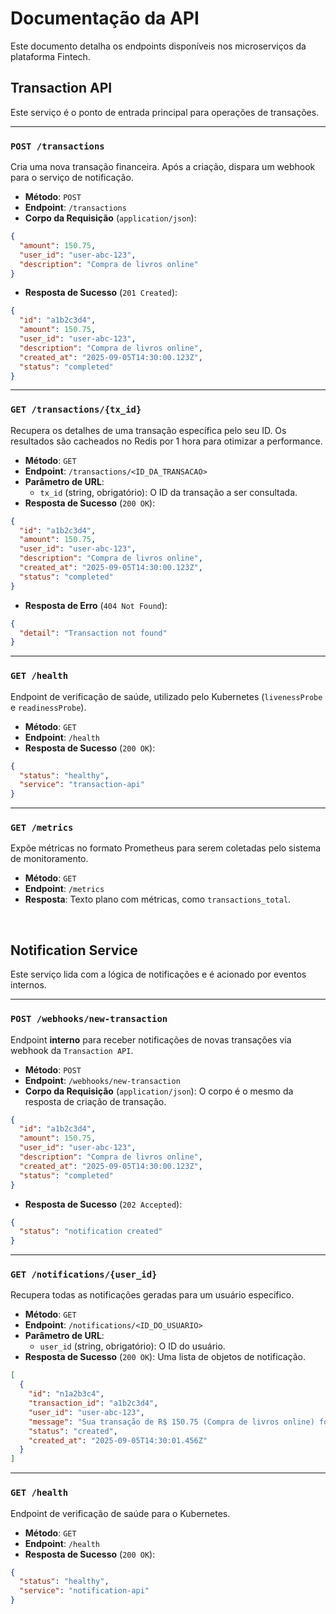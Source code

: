 # Documentação da API

Este documento detalha os endpoints disponíveis nos microserviços da plataforma Fintech.

## Transaction API

Este serviço é o ponto de entrada principal para operações de transações.

---

### `POST /transactions`

Cria uma nova transação financeira. Após a criação, dispara um webhook para o serviço de notificação.

- **Método**: `POST`
- **Endpoint**: `/transactions`
- **Corpo da Requisição** (`application/json`):

```json
{
  "amount": 150.75,
  "user_id": "user-abc-123",
  "description": "Compra de livros online"
}
```

- **Resposta de Sucesso** (`201 Created`):

```json
{
  "id": "a1b2c3d4",
  "amount": 150.75,
  "user_id": "user-abc-123",
  "description": "Compra de livros online",
  "created_at": "2025-09-05T14:30:00.123Z",
  "status": "completed"
}
```

---

### `GET /transactions/{tx_id}`

Recupera os detalhes de uma transação específica pelo seu ID. Os resultados são cacheados no Redis por 1 hora para otimizar a performance.

- **Método**: `GET`
- **Endpoint**: `/transactions/<ID_DA_TRANSACAO>`
- **Parâmetro de URL**:
    - `tx_id` (string, obrigatório): O ID da transação a ser consultada.
- **Resposta de Sucesso** (`200 OK`):

```json
{
  "id": "a1b2c3d4",
  "amount": 150.75,
  "user_id": "user-abc-123",
  "description": "Compra de livros online",
  "created_at": "2025-09-05T14:30:00.123Z",
  "status": "completed"
}
```
- **Resposta de Erro** (`404 Not Found`):
```json
{
  "detail": "Transaction not found"
}
```

---

### `GET /health`

Endpoint de verificação de saúde, utilizado pelo Kubernetes (`livenessProbe` e `readinessProbe`).

- **Método**: `GET`
- **Endpoint**: `/health`
- **Resposta de Sucesso** (`200 OK`):
```json
{
  "status": "healthy",
  "service": "transaction-api"
}
```

---

### `GET /metrics`

Expõe métricas no formato Prometheus para serem coletadas pelo sistema de monitoramento.

- **Método**: `GET`
- **Endpoint**: `/metrics`
- **Resposta**: Texto plano com métricas, como `transactions_total`.

<br>

## Notification Service

Este serviço lida com a lógica de notificações e é acionado por eventos internos.

---

### `POST /webhooks/new-transaction`

Endpoint **interno** para receber notificações de novas transações via webhook da `Transaction API`.

- **Método**: `POST`
- **Endpoint**: `/webhooks/new-transaction`
- **Corpo da Requisição** (`application/json`): O corpo é o mesmo da resposta de criação de transação.

```json
{
  "id": "a1b2c3d4",
  "amount": 150.75,
  "user_id": "user-abc-123",
  "description": "Compra de livros online",
  "created_at": "2025-09-05T14:30:00.123Z",
  "status": "completed"
}
```

- **Resposta de Sucesso** (`202 Accepted`):
```json
{
  "status": "notification created"
}
```

---

### `GET /notifications/{user_id}`

Recupera todas as notificações geradas para um usuário específico.

- **Método**: `GET`
- **Endpoint**: `/notifications/<ID_DO_USUARIO>`
- **Parâmetro de URL**:
    - `user_id` (string, obrigatório): O ID do usuário.
- **Resposta de Sucesso** (`200 OK`): Uma lista de objetos de notificação.

```json
[
  {
    "id": "n1a2b3c4",
    "transaction_id": "a1b2c3d4",
    "user_id": "user-abc-123",
    "message": "Sua transação de R$ 150.75 (Compra de livros online) foi completed.",
    "status": "created",
    "created_at": "2025-09-05T14:30:01.456Z"
  }
]
```

---

### `GET /health`

Endpoint de verificação de saúde para o Kubernetes.

- **Método**: `GET`
- **Endpoint**: `/health`
- **Resposta de Sucesso** (`200 OK`):
```json
{
  "status": "healthy",
  "service": "notification-api"
}
```
